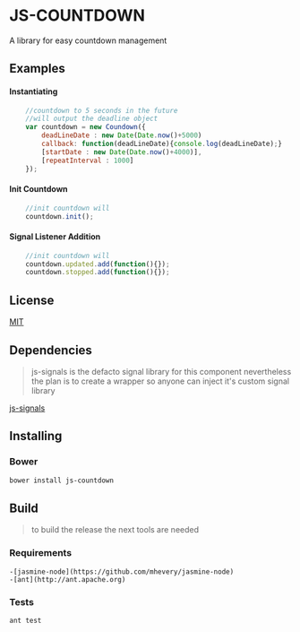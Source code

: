 # JS-COUNTDOWN

A library for easy countdown management

## Examples

#### Instantiating

```javascript
    //countdown to 5 seconds in the future
    //will output the deadline object
    var countdown = new Coundown({
        deadLineDate : new Date(Date.now()+5000)
        callback: function(deadLineDate){console.log(deadLineDate);}
        [startDate : new Date(Date.now()+4000)],
        [repeatInterval : 1000]
    });
```

#### Init Countdown

```javascript
    //init countdown will
    countdown.init();
```

#### Signal Listener Addition

```javascript
    //init countdown will
    countdown.updated.add(function(){});
    countdown.stopped.add(function(){});
```

## License

[MIT](http://opensource.org/licenes/mit-license.php)

## Dependencies

> js-signals is the defacto signal library for this component
> nevertheless the plan is to create a wrapper so
> anyone can inject it's custom signal library

[js-signals](https://github.com/millermedeiros/js-signals)

## Installing

### Bower

```bash
bower install js-countdown
```

## Build

> to build the release the next tools are needed

### Requirements

    -[jasmine-node](https://github.com/mhevery/jasmine-node)
    -[ant](http://ant.apache.org)

### Tests

```bash
ant test
```
